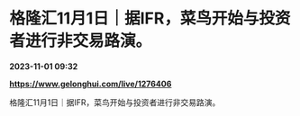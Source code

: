 # 格隆汇11月1日｜据IFR，菜鸟开始与投资者进行非交易路演。

**2023-11-01 09:32**

**https://www.gelonghui.com/live/1276406**

格隆汇11月1日｜据IFR，菜鸟开始与投资者进行非交易路演。